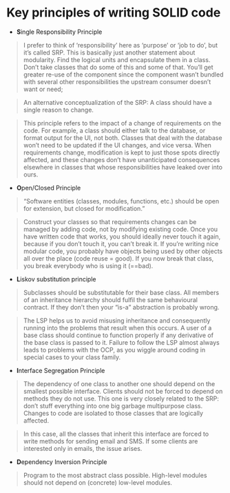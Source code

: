 # Key principles of writing SOLID code

* **S**ingle Responsibility Principle
> I prefer to think of ‘responsibility’ here as ‘purpose’ or ‘job to do’, but it’s called SRP. This is basically just another statement about modularity. Find the logical units and encapsulate them in a class. Don’t take classes that do some of this and some of that. You’ll get greater re-use of the component since the component wasn’t bundled with several other responsibilities the upstream consumer doesn’t want or need;

> An alternative conceptualization of the SRP: A class should have a single reason to change.

> This principle refers to the impact of a change of requirements on the code. For example, a class should either talk to the database, or format output for the UI, not both. Classes that deal with the database won’t need to be updated if the UI changes, and vice versa. When requirements change, modification is kept to just those spots directly affected, and these changes don’t have unanticipated consequences elsewhere in classes that whose responsibilities have leaked over into ours.

* **O**pen/Closed Principle

> “Software entities (classes, modules, functions, etc.) should be open for extension, but closed for modification.”

> Construct your classes so that requirements changes can be managed by adding code, not by modifying existing code. Once you have written code that works, you should ideally never touch it again, because if you don’t touch it, you can’t break it. If you’re writing nice modular code, you probably have objects being used by other objects all over the place (code reuse = good). If you now break that class, you break everybody who is using it (==bad).

* **L**iskov substitution principle

> Subclasses should be substitutable for their base class. All members of an inheritance hierarchy should fulfil the same behavioural contract. If they don’t then your “is-a” abstraction is probably wrong.

> The LSP helps us to avoid misusing inheritance and consequently running into the problems that result when this occurs. A user of a base class should continue to function properly if any derivative of the base class is passed to it. Failure to follow the LSP almost always leads to problems with the OCP, as you wiggle around coding in special cases to your class family.

* **I**nterface Segregation Principle

> The dependency of one class to another one should depend on the smallest possible interface. Clients should not be forced to depend on methods they do not use. This one is very closely related to the SRP: don’t stuff everything into one big garbage multipurpose class. Changes to code are isolated to those classes that are logically affected.

> In this case, all the classes that inherit this interface are forced to write methods for sending email and SMS. If some clients are interested only in emails, the issue arises.

* **D**ependency Inversion Principle

> Program to the most abstract class possible. High-level modules should not depend on (concrete) low-level modules.